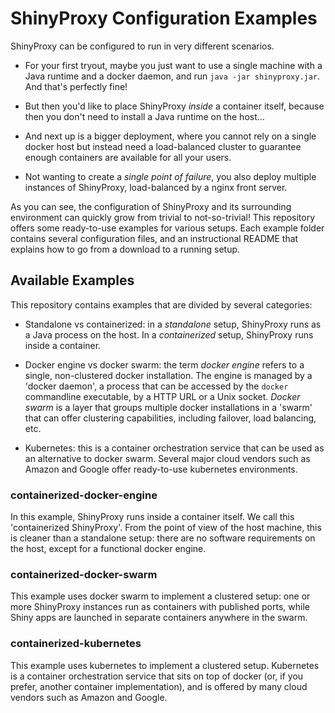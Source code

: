 # ShinyProxy Configuration Examples

ShinyProxy can be configured to run in very different scenarios.

* For your first tryout, maybe you just want to use a single machine with a Java runtime and a docker daemon, and run `java -jar shinyproxy.jar`. And that's perfectly fine!

* But then you'd like to place ShinyProxy *inside* a container itself, because then you don't need to install a Java runtime on the host...

* And next up is a bigger deployment, where you cannot rely on a single docker host but instead need a load-balanced cluster to guarantee enough containers are available for all your users.

* Not wanting to create a _single point of failure_, you also deploy multiple instances of ShinyProxy, load-balanced by a nginx front server.

As you can see, the configuration of ShinyProxy and its surrounding environment can quickly grow from trivial to not-so-trivial!
This repository offers some ready-to-use examples for various setups. Each example folder contains several configuration files, and an instructional README that explains how to go from a download to a running setup.

## Available Examples

This repository contains examples that are divided by several categories:

* Standalone vs containerized: in a *standalone* setup, ShinyProxy runs as a Java process on the host. In a *containerized* setup, ShinyProxy runs inside a container.

* Docker engine vs docker swarm: the term *docker engine* refers to a single, non-clustered docker installation. The engine is managed by a 'docker daemon', a process that can be accessed by the `docker` commandline executable, by a HTTP URL or a Unix socket. *Docker swarm* is a layer that groups multiple docker installations in a 'swarm' that can offer clustering capabilities, including failover, load balancing, etc.

* Kubernetes: this is a container orchestration service that can be used as an alternative to docker swarm. Several major cloud vendors such as Amazon and Google offer ready-to-use kubernetes environments.






### containerized-docker-engine

In this example, ShinyProxy runs inside a container itself. We call this 'containerized ShinyProxy'.
From the point of view of the host machine, this is cleaner than a standalone setup: there are no software requirements on the host, except for a functional docker engine.

### containerized-docker-swarm

This example uses docker swarm to implement a clustered setup: one or more ShinyProxy instances run as containers with published ports, while Shiny apps are launched in separate containers anywhere in the swarm.

### containerized-kubernetes

This example uses kubernetes to implement a clustered setup. Kubernetes is a container orchestration service that sits on top of docker (or, if you prefer, another container implementation), and is offered by many cloud vendors such as Amazon and Google.

